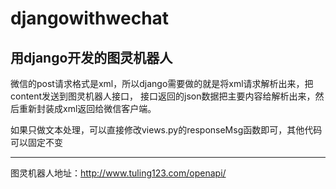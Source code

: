 # djangowithwechat
用django开发的图灵机器人
----------------------------------------------
微信的post请求格式是xml，所以django需要做的就是将xml请求解析出来，把content发送到图灵机器人接口，
接口返回的json数据把主要内容给解析出来，然后重新封装成xml返回给微信客户端。

如果只做文本处理，可以直接修改views.py的responseMsg函数即可，其他代码可以固定不变

----------------------------------------------
图灵机器人地址：http://www.tuling123.com/openapi/


